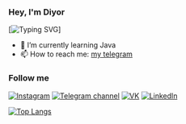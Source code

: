 ### Hey, I'm Diyor 


[![Typing SVG](https://readme-typing-svg.herokuapp.com?font=Fira+Code&size=15&pause=1000&color=F7F7F7&width=435&lines=-+%F0%9F%94%AD+I+study+at+INAI.KG)]
- 🌱 I’m currently learning Java
- 📫 How to reach me: [my telegram](https://t.me/diyor_umurzakov)

### Follow me

[![Instagram](https://img.shields.io/badge/Instagram-8B0000?style=for-the-badge&logo=instagram&logoColor=FFFAFA)](http://instagram.com/diyor.it/)
[![Telegram channel](https://img.shields.io/badge/Telegram_channel-483D8B?style=for-the-badge&logo=telegram)](https://t.me/diyorit)
[![VK](https://img.shields.io/badge/VK-008B8B?style=for-the-badge&logo=VK)](https://vk.com/umzkv)
[![LinkedIn](https://img.shields.io/badge/LinkedIn-0077B5?style=for-the-badge&logo=linkedin&logoColor=white)](https://www.linkedin.com/in/diyor-umurzakov/)

[![Top Langs](https://github-readme-stats.vercel.app/api/top-langs/?username=Diyorka&layout=compact&theme=react)](https://github.com/anuraghazra/github-readme-stats)
